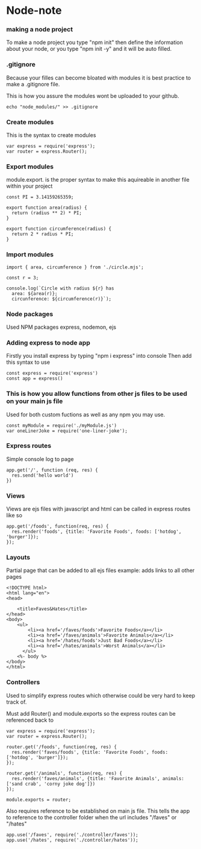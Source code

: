 # Node-note

### making a node project
To make a node project you type "npm init" then define the information about your node, or you type "npm init -y" and it will be auto filled.

### .gitignore

Because your filles can become bloated with modules it is best practice to make a .gitignore file.

This is how you assure the modules wont be uploaded to your github.
```
echo "node_modules/" >> .gitignore
```

### Create modules 
This is the syntax to create modules
```
var express = require('express');
var router = express.Router();
```

### Export modules
module.export. is the proper syntax to make this aquireable in another file within your project
```
const PI = 3.14159265359;

export function area(radius) {
  return (radius ** 2) * PI;
}

export function circumference(radius) {
  return 2 * radius * PI;
}
```
### Import modules
```
import { area, circumference } from './circle.mjs';

const r = 3;

console.log(`Circle with radius ${r} has
  area: ${area(r)};
  circunference: ${circumference(r)}`);
```
### Node packages
Used NPM packages
express, nodemon, ejs

### Adding express to node app
Firstly you install express by typing 
"npm i express" into console
Then add this syntax to use 
```
const express = require('express')
const app = express()
```

### This is how you allow functions from other js files to be used on your main js file
Used for both custom fuctions as well as any npm you may use.
```
const myModule = require('./myModule.js')
var oneLinerJoke = require('one-liner-joke');
```

### Express routes
Simple console log to page
```
app.get('/', function (req, res) {
  res.send('hello world')
})
```

### Views
Views are ejs files with javascript and html 
can be called in express routes like so 
```
app.get('/foods', function(req, res) {
  res.render('foods', {title: 'Favorite Foods', foods: ['hotdog', 'burger']});
});
```

### Layouts
Partial page that can be added to all ejs files
example: adds links to all other pages
```
<!DOCTYPE html>
<html lang="en">
<head>

    <title>Faves&Hates</title>
</head>
<body>
    <ul>
        <li><a href='/faves/foods'>Favorite Foods</a></li>
        <li><a href='/faves/animals'>Favorite Animals</a></li>
        <li><a href='/hates/foods'>Just Bad Foods</a></li>
        <li><a href='/hates/animals'>Worst Animals</a></li>
      </ul>
    <%- body %> 
</body>
</html>
```

### Controllers
Used to simplify express routes which otherwise could be very hard to keep track of.

Must add Router() and module.exports so the express routes can be referenced back to
```
var express = require('express');
var router = express.Router();

router.get('/foods', function(req, res) {
  res.render('faves/foods', {title: 'Favorite Foods', foods: ['hotdog', 'burger']});
});

router.get('/animals', function(req, res) {
  res.render('faves/animals', {title: 'Favorite Animals', animals: ['sand crab', 'corny joke dog']})
});

module.exports = router;
```

Also requires reference to be established on main js file.
This tells the app to reference to the controller folder when the url includes 
"/faves" or "/hates"
```
app.use('/faves', require('./controller/faves'));
app.use('/hates', require('./controller/hates'));
```
